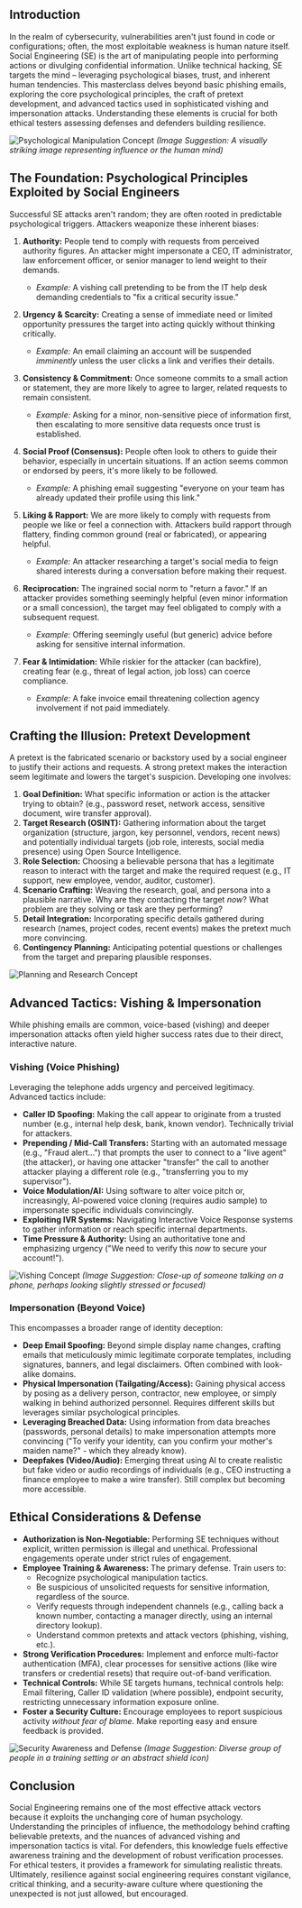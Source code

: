 
## Introduction

In the realm of cybersecurity, vulnerabilities aren't just found in code or configurations; often, the most exploitable weakness is human nature itself. Social Engineering (SE) is the art of manipulating people into performing actions or divulging confidential information. Unlike technical hacking, SE targets the mind – leveraging psychological biases, trust, and inherent human tendencies. This masterclass delves beyond basic phishing emails, exploring the core psychological principles, the craft of pretext development, and advanced tactics used in sophisticated vishing and impersonation attacks. Understanding these elements is crucial for both ethical testers assessing defenses and defenders building resilience.

<!-- Image Placeholder 1: Conceptual image representing manipulation or psychology (e.g., chess pieces, masks, human silhouette with gears) -->
![Psychological Manipulation Concept](https://images.pexels.com/photos/7170680/pexels-photo-7170680.jpeg?auto=compress&cs=tinysrgb&w=1260&h=750&dpr=1)
*(Image Suggestion: A visually striking image representing influence or the human mind)*

## The Foundation: Psychological Principles Exploited by Social Engineers

Successful SE attacks aren't random; they are often rooted in predictable psychological triggers. Attackers weaponize these inherent biases:

1.  **Authority:** People tend to comply with requests from perceived authority figures. An attacker might impersonate a CEO, IT administrator, law enforcement officer, or senior manager to lend weight to their demands.
    *   *Example:* A vishing call pretending to be from the IT help desk demanding credentials to "fix a critical security issue."

2.  **Urgency & Scarcity:** Creating a sense of immediate need or limited opportunity pressures the target into acting quickly without thinking critically.
    *   *Example:* An email claiming an account will be suspended *imminently* unless the user clicks a link and verifies their details.

3.  **Consistency & Commitment:** Once someone commits to a small action or statement, they are more likely to agree to larger, related requests to remain consistent.
    *   *Example:* Asking for a minor, non-sensitive piece of information first, then escalating to more sensitive data requests once trust is established.

4.  **Social Proof (Consensus):** People often look to others to guide their behavior, especially in uncertain situations. If an action seems common or endorsed by peers, it's more likely to be followed.
    *   *Example:* A phishing email suggesting "everyone on your team has already updated their profile using this link."

5.  **Liking & Rapport:** We are more likely to comply with requests from people we like or feel a connection with. Attackers build rapport through flattery, finding common ground (real or fabricated), or appearing helpful.
    *   *Example:* An attacker researching a target's social media to feign shared interests during a conversation before making their request.

6.  **Reciprocation:** The ingrained social norm to "return a favor." If an attacker provides something seemingly helpful (even minor information or a small concession), the target may feel obligated to comply with a subsequent request.
    *   *Example:* Offering seemingly useful (but generic) advice before asking for sensitive internal information.

7.  **Fear & Intimidation:** While riskier for the attacker (can backfire), creating fear (e.g., threat of legal action, job loss) can coerce compliance.
    *   *Example:* A fake invoice email threatening collection agency involvement if not paid immediately.

## Crafting the Illusion: Pretext Development

A pretext is the fabricated scenario or backstory used by a social engineer to justify their actions and requests. A strong pretext makes the interaction seem legitimate and lowers the target's suspicion. Developing one involves:

1.  **Goal Definition:** What specific information or action is the attacker trying to obtain? (e.g., password reset, network access, sensitive document, wire transfer approval).
2.  **Target Research (OSINT):** Gathering information about the target organization (structure, jargon, key personnel, vendors, recent news) and potentially individual targets (job role, interests, social media presence) using Open Source Intelligence.
3.  **Role Selection:** Choosing a believable persona that has a legitimate reason to interact with the target and make the required request (e.g., IT support, new employee, vendor, auditor, customer).
4.  **Scenario Crafting:** Weaving the research, goal, and persona into a plausible narrative. Why are they contacting the target *now*? What problem are they solving or task are they performing?
5.  **Detail Integration:** Incorporating specific details gathered during research (names, project codes, recent events) makes the pretext much more convincing.
6.  **Contingency Planning:** Anticipating potential questions or challenges from the target and preparing plausible responses.

<!-- Image Placeholder 2: Planning and Research -->
<img src="https://images.pexels.com/photos/3184465/pexels-photo-3184465.jpeg?auto=compress&cs=tinysrgb&w=1260&h=750&dpr=1" 
     alt="Planning and Research Concept" 
     style="max-width: 100%; height: auto; display: block; margin: 0 auto;">


## Advanced Tactics: Vishing & Impersonation

While phishing emails are common, voice-based (vishing) and deeper impersonation attacks often yield higher success rates due to their direct, interactive nature.

### Vishing (Voice Phishing)

Leveraging the telephone adds urgency and perceived legitimacy. Advanced tactics include:

*   **Caller ID Spoofing:** Making the call appear to originate from a trusted number (e.g., internal help desk, bank, known vendor). Technically trivial for attackers.
*   **Prepending / Mid-Call Transfers:** Starting with an automated message (e.g., "Fraud alert...") that prompts the user to connect to a "live agent" (the attacker), or having one attacker "transfer" the call to another attacker playing a different role (e.g., "transferring you to my supervisor").
*   **Voice Modulation/AI:** Using software to alter voice pitch or, increasingly, AI-powered voice cloning (requires audio sample) to impersonate specific individuals convincingly.
*   **Exploiting IVR Systems:** Navigating Interactive Voice Response systems to gather information or reach specific internal departments.
*   **Time Pressure & Authority:** Using an authoritative tone and emphasizing urgency ("We need to verify this *now* to secure your account!").

<!-- Image Placeholder 3: Image representing phone calls or communication (e.g., person on phone looking concerned, abstract sound waves, call center) -->
![Vishing Concept](https://images.pexels.com/photos/8938626/pexels-photo-8938626.jpeg?auto=compress&cs=tinysrgb&w=1260&h=750&dpr=1)
*(Image Suggestion: Close-up of someone talking on a phone, perhaps looking slightly stressed or focused)*

### Impersonation (Beyond Voice)

This encompasses a broader range of identity deception:

*   **Deep Email Spoofing:** Beyond simple display name changes, crafting emails that meticulously mimic legitimate corporate templates, including signatures, banners, and legal disclaimers. Often combined with look-alike domains.
*   **Physical Impersonation (Tailgating/Access):** Gaining physical access by posing as a delivery person, contractor, new employee, or simply walking in behind authorized personnel. Requires different skills but leverages similar psychological principles.
*   **Leveraging Breached Data:** Using information from data breaches (passwords, personal details) to make impersonation attempts more convincing ("To verify your identity, can you confirm your mother's maiden name?" - which they already know).
*   **Deepfakes (Video/Audio):** Emerging threat using AI to create realistic but fake video or audio recordings of individuals (e.g., CEO instructing a finance employee to make a wire transfer). Still complex but becoming more accessible.

## Ethical Considerations & Defense

*   **Authorization is Non-Negotiable:** Performing SE techniques without explicit, written permission is illegal and unethical. Professional engagements operate under strict rules of engagement.
*   **Employee Training & Awareness:** The primary defense. Train users to:
    *   Recognize psychological manipulation tactics.
    *   Be suspicious of unsolicited requests for sensitive information, regardless of the source.
    *   Verify requests through independent channels (e.g., calling back a known number, contacting a manager directly, using an internal directory lookup).
    *   Understand common pretexts and attack vectors (phishing, vishing, etc.).
*   **Strong Verification Procedures:** Implement and enforce multi-factor authentication (MFA), clear processes for sensitive actions (like wire transfers or credential resets) that require out-of-band verification.
*   **Technical Controls:** While SE targets humans, technical controls help: Email filtering, Caller ID validation (where possible), endpoint security, restricting unnecessary information exposure online.
*   **Foster a Security Culture:** Encourage employees to report suspicious activity *without fear of blame*. Make reporting easy and ensure feedback is provided.

<!-- Image Placeholder 4: Image representing security awareness or defense (e.g., shield, lock, group training session, 'report suspicion' icon) -->
![Security Awareness and Defense](https://images.pexels.com/photos/5969931/pexels-photo-5969931.jpeg?auto=compress&cs=tinysrgb&w=1260&h=750&dpr=1)
*(Image Suggestion: Diverse group of people in a training setting or an abstract shield icon)*

## Conclusion

Social Engineering remains one of the most effective attack vectors because it exploits the unchanging core of human psychology. Understanding the principles of influence, the methodology behind crafting believable pretexts, and the nuances of advanced vishing and impersonation tactics is vital. For defenders, this knowledge fuels effective awareness training and the development of robust verification processes. For ethical testers, it provides a framework for simulating realistic threats. Ultimately, resilience against social engineering requires constant vigilance, critical thinking, and a security-aware culture where questioning the unexpected is not just allowed, but encouraged.
